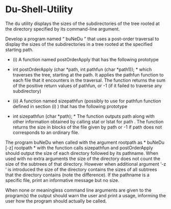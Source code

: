 # Du-Shell-Utility
The du utility displays the sizes of the subdirectories of the tree rooted at the directory specified by its command-line argument. 

Develop a program named “ buNeDu ” that uses a post-order traversal to display the sizes of the subdirectories in a tree rooted at the specified starting path.

- (i) A function named postOrderApply that has the following prototype
* int postOrderApply (char *path, int pathfun (char *path1)); *
which traverses the tree, starting at the path. It applies the pathfun function to each file that it encounters in the traversal. 
The function returns the sum of the positive return values of pathfun, or -1 (if it failed to traverse any subdirectory)
- (ii) A function named sizepathfun (possibly to use for pathfun function defined in section (i) ) that has the following prototype
* int sizepathfun (char *path); *
The function outputs path along with other information obtained by calling stat or lstat for path .
The function returns the size in blocks of the file given by path or -1 if path does not corresponds to an ordinary file. 


The program buNeDu when called with the argument rootpath as * buNeDu [-z] rootpath * with the function calls sizepathfun and postOrderApply should output the size of each directory followed by its pathname. When used with no extra arguments the size of the directory does not count the size of the subtrees of that directory. 
However when additional argument ‘-z ‘ is introduced the size of the directory contains the sizes of all subtrees that the directory contains (note the difference). 
If the pathname is a specific file, print an informative message but no size. 

When none or meaningless command line arguments are given to the program(s) the output should warn the user and print a usage, informing the user how the program should actually be called.
